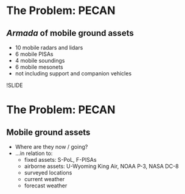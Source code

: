 # The Problem: PECAN

## *Armada* of mobile ground assets

- 10 mobile radars and lidars
- 6 mobile PISAs
- 4 mobile soundings
- 6 mobile mesonets
- not including support and companion vehicles

!SLIDE

# The Problem: PECAN

## Mobile ground assets

- Where are they now / going?
- ...in relation to:
  - fixed assets: S-PoL, F-PISAs
  - airborne assets: U-Wyoming King Air, NOAA P-3, NASA DC-8
  - surveyed locations
  - current weather
  - forecast weather

<!-- !SLIDE -->

